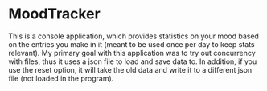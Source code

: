 # MoodTracker
This is a console application, which provides statistics on your mood based on the entries you make in it (meant to be used once per day to keep stats relevant).
My primary goal with this application was to try out concurrency with files, thus it uses a json file to load and save data to. In addition, if you use the reset option,
it will take the old data and write it to a different json file (not loaded in the program).
